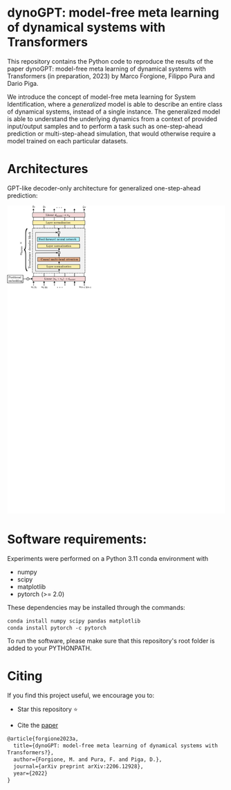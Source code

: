 # dynoGPT: model-free meta learning of dynamical systems with Transformers

This repository contains the Python code to reproduce the results of the paper dynoGPT: model-free meta learning of dynamical systems with Transformers (in preparation, 2023)
by Marco Forgione, Filippo Pura and Dario Piga.


We introduce the concept of model-free meta learning for System Identification, where a *generalized* model is able to describe an entire class of dynamical systems,
instead of a single instance. The generalized model is able to understand the underlying dynamics from a context of provided input/output samples and to 
perform a task such as one-step-ahead prediction or multi-step-ahead simulation, that would otherwise require a model trained on each particular datasets.


# Architectures

GPT-like decoder-only architecture for generalized one-step-ahead prediction: 

![GPT](fig/decoder_architecture.png "Generalized one-step-ahead predictor")


# Software requirements:
Experiments were performed on a Python 3.11 conda environment with

 * numpy
 * scipy
 * matplotlib
 * pytorch (>= 2.0)
 
These dependencies may be installed through the commands:

```
conda install numpy scipy pandas matplotlib
conda install pytorch -c pytorch
```

To run the software, please make sure that this repository's root folder is added to 
your PYTHONPATH.

# Citing

If you find this project useful, we encourage you to:

* Star this repository :star: 

* Cite the [paper](https://arxiv.org/abs/2206.12928) 
```
@article{forgione2023a,
  title={dynoGPT: model-free meta learning of dynamical systems with Transformers?},
  author={Forgione, M. and Pura, F. and Piga, D.},
  journal={arXiv preprint arXiv:2206.12928},
  year={2022}
}
```
